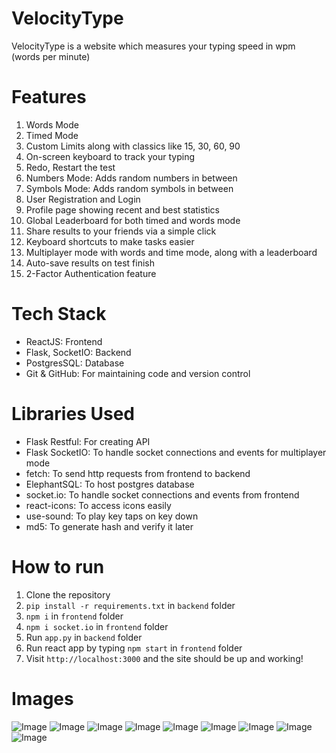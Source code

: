 # VelocityType
VelocityType is a website which measures your typing speed in wpm (words per minute)

# Features
1. Words Mode
2. Timed Mode
3. Custom Limits along with classics like 15, 30, 60, 90
4. On-screen keyboard to track your typing
5. Redo, Restart the test
6. Numbers Mode: Adds random numbers in between
7. Symbols Mode: Adds random symbols in between
8. User Registration and Login
9. Profile page showing recent and best statistics
10. Global Leaderboard for both timed and words mode
11. Share results to your friends via a simple click
12. Keyboard shortcuts to make tasks easier
13. Multiplayer mode with words and time mode, along with a leaderboard
14. Auto-save results on test finish
15. 2-Factor Authentication feature

# Tech Stack

 - ReactJS: Frontend
 - Flask, SocketIO: Backend
 - PostgresSQL: Database
 - Git & GitHub: For maintaining code and version control
 
 # Libraries Used
 
 - Flask Restful: For creating API
 - Flask SocketIO: To handle socket connections and events for multiplayer mode
 - fetch: To send http requests from frontend to backend
 - ElephantSQL: To host postgres database
 - socket.io: To handle socket connections and events from frontend
 - react-icons: To access icons easily
 - use-sound: To play key taps on key down
 - md5: To generate hash and verify it later

# How to run
1. Clone the repository
2. `pip install -r requirements.txt` in `backend` folder
3. `npm i` in `frontend` folder
4. `npm i socket.io` in `frontend` folder
5. Run `app.py` in `backend` folder
6. Run react app by typing `npm start` in `frontend` folder
7. Visit `http://localhost:3000` and the site should be up and working!
   
 
 # Images
![Image](https://gcdnb.pbrd.co/images/QLVUB3w0W9nB.png?o=1)
![Image](https://gcdnb.pbrd.co/images/KaPaHksuPU7E.png?o=1)
![Image](https://gcdnb.pbrd.co/images/Z0V7UAlkgVFR.png?o=1)
![Image](https://gcdnb.pbrd.co/images/6ISA0B5LGZDX.png?o=1)
![Image](https://gcdnb.pbrd.co/images/0vltqIObb1FY.png?o=1)
![Image](https://gcdnb.pbrd.co/images/N3uq4nbkYlo9.png?o=1)
![Image](https://gcdnb.pbrd.co/images/SphDL8RjzOdO.png?o=1)
![Image](https://gcdnb.pbrd.co/images/XlOhBZeJ9I5u.png?o=1)
![Image](https://gcdnb.pbrd.co/images/jr07QG3Em4ZP.png?o=1)
 
